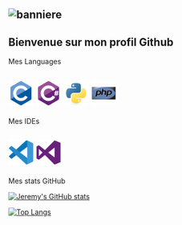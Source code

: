 ![banniere](https://i.pinimg.com/originals/e9/ea/34/e9ea347d7bc199e10ac7f1592ce8abe5.gif)
---
Bienvenue sur mon profil Github
---
Mes Languages

<img src="https://github.com/devicons/devicon/blob/master/icons/c/c-original.svg" alt="C Logo" width="50" height="50" /> <img src="https://github.com/devicons/devicon/blob/master/icons/csharp/csharp-original.svg" alt="C Logo" width="50" height="50" /> <img src="https://github.com/devicons/devicon/blob/master/icons/python/python-original.svg" alt="C Logo" width="50" height="50" /> <img src="https://github.com/devicons/devicon/blob/master/icons/php/php-original.svg" alt="C Logo" width="50" height="50" />
---
Mes IDEs

<img src="https://github.com/devicons/devicon/blob/master/icons/vscode/vscode-original.svg" alt="C Logo" width="50" height="50" /> <img src="https://github.com/devicons/devicon/blob/master/icons/visualstudio/visualstudio-plain.svg" alt="C Logo" width="50" height="50" />
---
Mes stats GitHub

[![Jeremy's GitHub stats](https://github-readme-stats.vercel.app/api?username=jeremylaterreur&show_icons=true&theme=highcontrast)](https://github.com/anuraghazra/github-readme-stats)

[![Top Langs](https://github-readme-stats.vercel.app/api/top-langs/?username=jeremylaterreur&theme=highcontrast)](https://github.com/anuraghazra/github-readme-stats)
